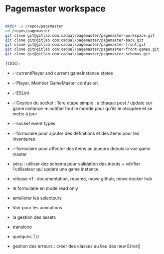 # Pagemaster workspace

```bash

mkdir -p /repos/pagemaster
cd /repos/pagemaster
git clone git@gitlab.com:cadual/pagemaster/pagemaster-workspace.git
git clone git@gitlab.com:cadual/pagemaster/pagemaster-back.git
git clone git@gitlab.com:cadual/pagemaster/pagemaster-front.git
git clone git@gitlab.com:cadual/pagemaster/pagemaster-front-games.git
git clone git@gitlab.com:cadual/pagemaster/pagemaster-schemas.git
```

TODO :

- ✅currentPlayer and current gameInstance states
- ✅Player, Member GameMaster confusion
- ✅ESLint
- ✅Gestion du socket : 1ere etape simple : à chaque post / update sur game instance => notifier tout le monde pour qu'ils le récupère et se mette à jour
- ✅socket event types
- ✅formulaire pour ajouter des définitions et des items pour les inventaires
- ✅formulaire pour affecter des items au joueurs depuis la vue game master
- sécu : utiliser des schema pour validation des inputs + vérifier l'utilisateur qui update une game instance
- release v1 : documentation, readme, move github, move docker hub
- le formulaire en mode read only

- ameliorer les selecteurs
- Voir pour les animations 
- la gestion des assets
- transloco
- quelques TU
- gestion des erreurs : créer des classes au lieu des new Error()
